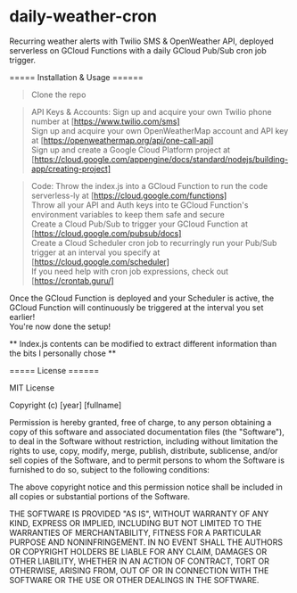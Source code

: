 # daily-weather-cron
Recurring weather alerts with Twilio SMS &amp; OpenWeather API, deployed serverless on GCloud Functions with a daily GCloud Pub/Sub cron job trigger.  
  
  
===== Installation & Usage ======
> Clone the repo  
  
> API Keys & Accounts:
Sign up and acquire your own Twilio phone number at [https://www.twilio.com/sms]  
Sign up and acquire your own OpenWeatherMap account and API key at [https://openweathermap.org/api/one-call-api]  
Sign up and create a Google Cloud Platform project at [https://cloud.google.com/appengine/docs/standard/nodejs/building-app/creating-project]  
  
> Code:
Throw the index.js into a GCloud Function to run the code serverless-ly at [https://cloud.google.com/functions]  
Throw all your API and Auth keys into te GCloud Function's environment variables to keep them safe and secure  
Create a Cloud Pub/Sub to trigger your GCloud Function at [https://cloud.google.com/pubsub/docs]  
Create a Cloud Scheduler cron job to recurringly run your Pub/Sub trigger at an interval you specify at [https://cloud.google.com/scheduler]  
If you need help with cron job expressions, check out [https://crontab.guru/]  
  
Once the GCloud Function is deployed and your Scheduler is active, the GCloud Function will continuously be triggered at the interval you set earlier!  
You're now done the setup!  
  
** Index.js contents can be modified to extract different information than the bits I personally chose **  
  
  
===== License ======

MIT License

Copyright (c) [year] [fullname]

Permission is hereby granted, free of charge, to any person obtaining a copy
of this software and associated documentation files (the "Software"), to deal
in the Software without restriction, including without limitation the rights
to use, copy, modify, merge, publish, distribute, sublicense, and/or sell
copies of the Software, and to permit persons to whom the Software is
furnished to do so, subject to the following conditions:

The above copyright notice and this permission notice shall be included in all
copies or substantial portions of the Software.

THE SOFTWARE IS PROVIDED "AS IS", WITHOUT WARRANTY OF ANY KIND, EXPRESS OR
IMPLIED, INCLUDING BUT NOT LIMITED TO THE WARRANTIES OF MERCHANTABILITY,
FITNESS FOR A PARTICULAR PURPOSE AND NONINFRINGEMENT. IN NO EVENT SHALL THE
AUTHORS OR COPYRIGHT HOLDERS BE LIABLE FOR ANY CLAIM, DAMAGES OR OTHER
LIABILITY, WHETHER IN AN ACTION OF CONTRACT, TORT OR OTHERWISE, ARISING FROM,
OUT OF OR IN CONNECTION WITH THE SOFTWARE OR THE USE OR OTHER DEALINGS IN THE
SOFTWARE.
